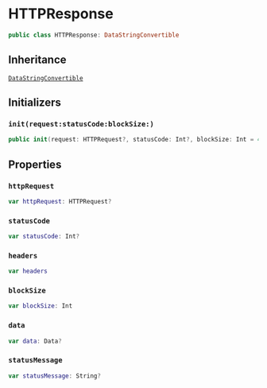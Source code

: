 # HTTPResponse

``` swift
public class HTTPResponse:​ DataStringConvertible
```

## Inheritance

[`DataStringConvertible`](docs/core/DataStringConvertible)

## Initializers

### `init(request:​statusCode:​blockSize:​)`

``` swift
public init(request:​ HTTPRequest?, statusCode:​ Int?, blockSize:​ Int = 4096)
```

## Properties

### `httpRequest`

``` swift
var httpRequest:​ HTTPRequest?
```

### `statusCode`

``` swift
var statusCode:​ Int?
```

### `headers`

``` swift
var headers
```

### `blockSize`

``` swift
var blockSize:​ Int
```

### `data`

``` swift
var data:​ Data?
```

### `statusMessage`

``` swift
var statusMessage:​ String?
```
